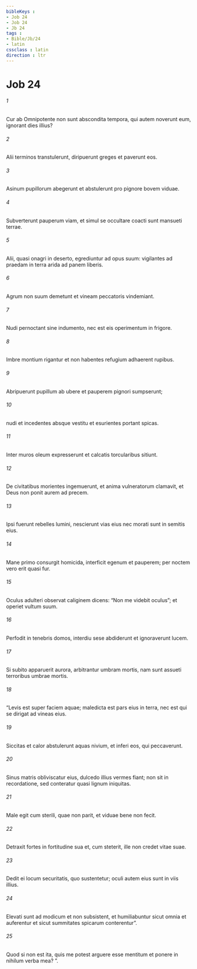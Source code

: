 ```yaml
---
bibleKeys : 
- Job 24
- Job 24
- Jb 24
tags : 
- Bible/Jb/24
- latin
cssclass : latin
direction : ltr
---
```


# Job 24

###### 1
Cur ab Omnipotente non sunt abscondita tempora, qui autem noverunt eum, ignorant dies illius?
###### 2
Alii terminos transtulerunt, diripuerunt greges et paverunt eos.
###### 3
Asinum pupillorum abegerunt et abstulerunt pro pignore bovem viduae.
###### 4
Subverterunt pauperum viam, et simul se occultare coacti sunt mansueti terrae.
###### 5
Alii, quasi onagri in deserto, egrediuntur ad opus suum: vigilantes ad praedam in terra arida ad panem liberis.
###### 6
Agrum non suum demetunt et vineam peccatoris vindemiant.
###### 7
Nudi pernoctant sine indumento, nec est eis operimentum in frigore.
###### 8
Imbre montium rigantur et non habentes refugium adhaerent rupibus.
###### 9
Abripuerunt pupillum ab ubere et pauperem pignori sumpserunt;
###### 10
nudi et incedentes absque vestitu et esurientes portant spicas.
###### 11
Inter muros oleum expresserunt et calcatis torcularibus sitiunt.
###### 12
De civitatibus morientes ingemuerunt, et anima vulneratorum clamavit, et Deus non ponit aurem ad precem.
###### 13
Ipsi fuerunt rebelles lumini, nescierunt vias eius nec morati sunt in semitis eius.
###### 14
Mane primo consurgit homicida, interficit egenum et pauperem; per noctem vero erit quasi fur.
###### 15
Oculus adulteri observat caliginem dicens: “Non me videbit oculus”; et operiet vultum suum.
###### 16
Perfodit in tenebris domos, interdiu sese abdiderunt et ignoraverunt lucem.
###### 17
Si subito apparuerit aurora, arbitrantur umbram mortis, nam sunt assueti terroribus umbrae mortis.
###### 18
“Levis est super faciem aquae; maledicta est pars eius in terra, nec est qui se dirigat ad vineas eius.
###### 19
Siccitas et calor abstulerunt aquas nivium, et inferi eos, qui peccaverunt.
###### 20
Sinus matris obliviscatur eius, dulcedo illius vermes fiant; non sit in recordatione, sed conteratur quasi lignum iniquitas.
###### 21
Male egit cum sterili, quae non parit, et viduae bene non fecit.
###### 22
Detraxit fortes in fortitudine sua et, cum steterit, ille non credet vitae suae.
###### 23
Dedit ei locum securitatis, quo sustentetur; oculi autem eius sunt in viis illius.
###### 24
Elevati sunt ad modicum et non subsistent, et humiliabuntur sicut omnia et auferentur et sicut summitates spicarum conterentur”.
###### 25
Quod si non est ita, quis me potest arguere esse mentitum et ponere in nihilum verba mea? ”. 
